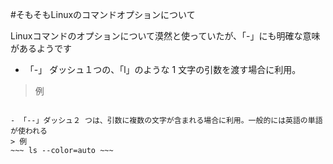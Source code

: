 
#そもそもLinuxのコマンドオプションについて

Linuxコマンドのオプションについて漠然と使っていたが、「-」にも明確な意味があるようです

- 「-」 ダッシュ１つの、「l」のような 1 文字の引数を渡す場合に利用。
> 例
~~~ ls -l ~~~

- 「--」ダッシュ２ つは、引数に複数の文字が含まれる場合に利用。一般的には英語の単語が使われる
> 例
~~~ ls --color=auto ~~~
